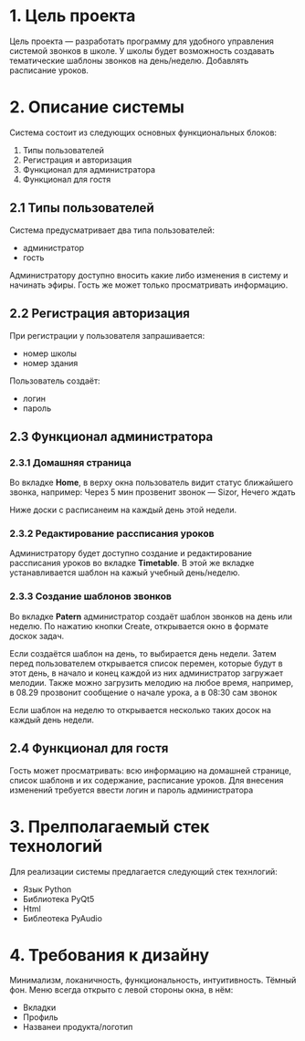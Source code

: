 # 1. Цель проекта

Цель проекта — разработать программу для удобного управления системой звонков в школе. У школы будет возможность  создавать тематические шаблоны звонков на день/неделю. Добавлять расписание уроков.


# 2. Описание системы

Система состоит из следующих основных функциональных блоков:

1. Типы пользователей
2. Регистрация и авторизация
3. Функционал для администратора
4. Функционал для гостя


## 2.1 Типы пользователей

Система предусматривает два типа пользователей: 

- администратор
- гость

Администратору доступно вносить какие либо изменения в систему и начинать эфиры. Гость же может только просматривать информацию. 


## 2.2 Регистрация авторизация

При регистрации у пользователя запрашивается:

- номер школы
- номер здания

Пользователь создаёт:

- логин
- пароль


## 2.3 Функционал администратора

### 2.3.1 Домашняя страница

Во вкладке **Home**, в верху окна пользователь видит статус ближайшего звонка, например: Через 5 мин прозвенит звонок — Sizor, Нечего ждать

Ниже доски с расписанеим на каждый день этой недели.


### 2.3.2 Редактирование рассписания уроков

Администратору будет доступно создание и редактирование рассписания уроков во вкладке **Timetable**. В этой же вкладке устанавливается шаблон на кажый учебный день/неделю.


### 2.3.3 Создание шаблонов звонков

Во вкладке **Patern** администратор создаёт шаблон звонков на день или неделю. По нажатию кнопки Create, открывается окно в формате доскок задач. 

Если создаётся шаблон на день, то выбирается день недели. Затем перед пользователем открывается список перемен, которые будут в этот день, в начало и конец каждой из них администратор загружает мелодии. Также можно загрузить мелодию на любое время, например, в 08.29 прозвонит сообщение о начале урока, а в 08:30 сам звонок

Если шаблон на неделю то открывается несколько таких досок на каждый день недели.


## 2.4 Функционал для гостя

Гость может просматривать: всю информацию на домашней странице, список шаблонв и их содержание, расписание уроков. Для внесения изменений требуется ввести логин и пароль администратора


# З. Прелполагаемый стек технологий

Для реализации системы предлагается следующий стек технлогий:

- Язык Python
- Библиотека PyQt5
- Html
- Библеотека PyAudio


# 4. Требования к дизайну

Минимализм, локаничность, функциональность, интуитивность. Тёмный фон. Меню всегда открыто с левой стороны окна, в нём:

- Вкладки
- Профиль
- Названеи продукта/логотип
